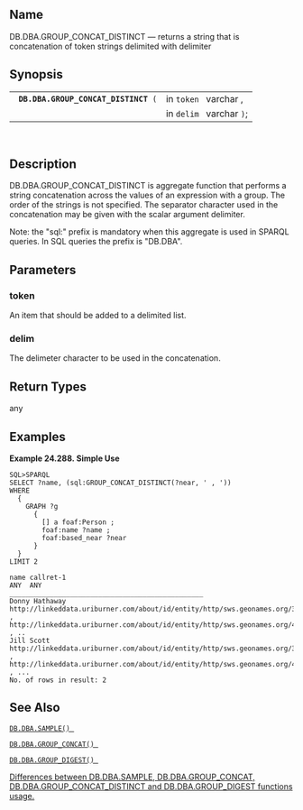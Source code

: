 <div id="fn_group_concat_distinct" class="refentry">

<div class="titlepage">

</div>

<div class="refnamediv">

## Name

DB.DBA.GROUP_CONCAT_DISTINCT — returns a string that is concatenation of
token strings delimited with delimiter

</div>

<div class="refsynopsisdiv">

## Synopsis

<div id="fsyn_group_concat_distinct" class="funcsynopsis">

|                                           |                          |
|-------------------------------------------|--------------------------|
| ` `**`DB.DBA.GROUP_CONCAT_DISTINCT`**` (` | in `token ` varchar ,    |
|                                           | in `delim ` varchar `)`; |

<div class="funcprototype-spacer">

 

</div>

</div>

</div>

<div id="desc_group_concat_distinct" class="refsect1">

## Description

DB.DBA.GROUP_CONCAT_DISTINCT is aggregate function that performs a
string concatenation across the values of an expression with a group.
The order of the strings is not specified. The separator character used
in the concatenation may be given with the scalar argument delimiter.

Note: the "sql:" prefix is mandatory when this aggregate is used in
SPARQL queries. In SQL queries the prefix is "DB.DBA".

</div>

<div id="params_group_concat_distinct" class="refsect1">

## Parameters

<div id="id102748" class="refsect2">

### token

An item that should be added to a delimited list.

</div>

<div id="id102751" class="refsect2">

### delim

The delimeter character to be used in the concatenation.

</div>

</div>

<div id="ret_group_concat_distinct" class="refsect1">

## Return Types

any

</div>

<div id="examples_group_concat_distinct" class="refsect1">

## Examples

<div id="ex_group_concat_distinct" class="example">

**Example 24.288. Simple Use**

<div class="example-contents">

``` programlisting
SQL>SPARQL
SELECT ?name, (sql:GROUP_CONCAT_DISTINCT(?near, ' , '))
WHERE
  {
    GRAPH ?g
      {
        [] a foaf:Person ;
        foaf:name ?name ;
        foaf:based_near ?near
      }
  }
LIMIT 2

name callret-1
ANY  ANY
________________________________________________
Donny Hathaway   http://linkeddata.uriburner.com/about/id/entity/http/sws.geonames.org/3996063/ , http://linkeddata.uriburner.com/about/id/entity/http/sws.geonames.org/4990729/ , ..
Jill Scott       http://linkeddata.uriburner.com/about/id/entity/http/sws.geonames.org/3996034/ , http://linkeddata.uriburner.com/about/id/entity/http/sws.geonames.org/4990735/ , ...
No. of rows in result: 2
```

</div>

</div>

  

</div>

<div id="seealso_group_concat_distinct" class="refsect1">

## See Also

<a href="fn_sample.html" class="link" title="DB.DBA.SAMPLE"><code
class="function">DB.DBA.SAMPLE() </code></a>

<a href="fn_group_concat.html" class="link"
title="DB.DBA.GROUP_CONCAT"><code
class="function">DB.DBA.GROUP_CONCAT() </code></a>

<a href="fn_group_digest.html" class="link"
title="DB.DBA.GROUP_DIGEST"><code
class="function">DB.DBA.GROUP_DIGEST() </code></a>

<a href="samplegroupconcatdigest.html" class="link"
title="1.5.59. What is the difference between the functions SAMPLE, GROUP_CONCAT and GROUP_DIGEST?">Differences
between DB.DBA.SAMPLE, DB.DBA.GROUP_CONCAT, DB.DBA.GROUP_CONCAT_DISTINCT
and DB.DBA.GROUP_DIGEST functions usage.</a>

</div>

</div>
